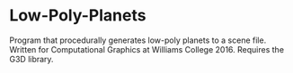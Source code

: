 # Low-Poly-Planets

Program that procedurally generates low-poly planets to a scene file. Written for Computational Graphics at Williams College 2016.
Requires the G3D library.
